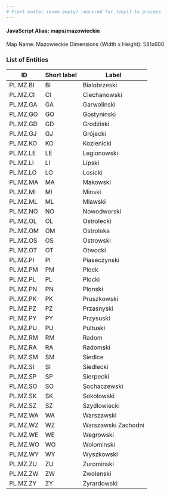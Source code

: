```yaml
---
# Front matter (even empty) required for Jekyll to process
---
```


#### JavaScript Alias: maps/mazowieckie

Map Name: Mazowieckie
Dimensions (Width x Height): 581x600





### List of Entities

ID | Short label | Label
---|---|---|
PL.MZ.BI|BI|Bialobrzeski
PL.MZ.CI|CI|Ciechanowski
PL.MZ.GA|GA|Garwolinski
PL.MZ.GO|GO|Gostyninski
PL.MZ.GD|GD|Grodziski
PL.MZ.GJ|GJ|Grójecki
PL.MZ.KO|KO|Kozienicki
PL.MZ.LE|LE|Legionowski
PL.MZ.LI|LI|Lipski
PL.MZ.LO|LO|Losicki
PL.MZ.MA|MA|Makowski
PL.MZ.MI|MI|Minski
PL.MZ.ML|ML|Mlawski
PL.MZ.NO|NO|Nowodworski
PL.MZ.OL|OL|Ostrolecki
PL.MZ.OM|OM|Ostroleka
PL.MZ.OS|OS|Ostrowski
PL.MZ.OT|OT|Otwocki
PL.MZ.PI|PI|Piaseczynski
PL.MZ.PM|PM|Plock
PL.MZ.PL|PL|Plocki
PL.MZ.PN|PN|Plonski
PL.MZ.PK|PK|Pruszkowski
PL.MZ.PZ|PZ|Przasnyski
PL.MZ.PY|PY|Przysuski
PL.MZ.PU|PU|Pultuski
PL.MZ.RM|RM|Radom
PL.MZ.RA|RA|Radomski
PL.MZ.SM|SM|Siedlce
PL.MZ.SI|SI|Siedlecki
PL.MZ.SP|SP|Sierpecki
PL.MZ.SO|SO|Sochaczewski
PL.MZ.SK|SK|Sokolowski
PL.MZ.SZ|SZ|Szydlowiecki
PL.MZ.WA|WA|Warszawski
PL.MZ.WZ|WZ|Warszawski Zachodni
PL.MZ.WE|WE|Wegrowski
PL.MZ.WO|WO|Wolominski
PL.MZ.WY|WY|Wyszkowski
PL.MZ.ZU|ZU|Zurominski
PL.MZ.ZW|ZW|Zwolenski
PL.MZ.ZY|ZY|Zyrardowski

